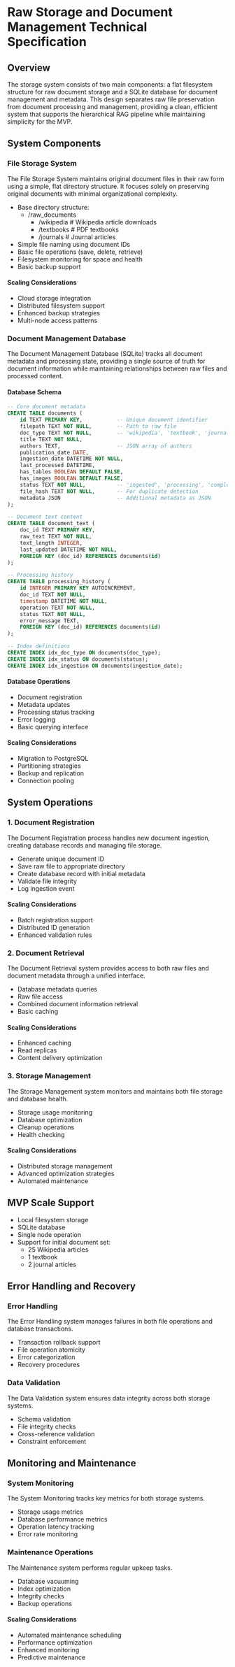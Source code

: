 # Raw Storage and Document Management Technical Specification

## Overview
The storage system consists of two main components: a flat filesystem structure for raw document storage and a SQLite database for document management and metadata. This design separates raw file preservation from document processing and management, providing a clean, efficient system that supports the hierarchical RAG pipeline while maintaining simplicity for the MVP.

## System Components

### File Storage System
The File Storage System maintains original document files in their raw form using a simple, flat directory structure. It focuses solely on preserving original documents with minimal organizational complexity.

- Base directory structure:
  * /raw_documents
    * /wikipedia  # Wikipedia article downloads
    * /textbooks  # PDF textbooks
    * /journals   # Journal articles
- Simple file naming using document IDs
- Basic file operations (save, delete, retrieve)
- Filesystem monitoring for space and health
- Basic backup support

#### Scaling Considerations
- Cloud storage integration
- Distributed filesystem support
- Enhanced backup strategies
- Multi-node access patterns

### Document Management Database
The Document Management Database (SQLite) tracks all document metadata and processing state, providing a single source of truth for document information while maintaining relationships between raw files and processed content.

#### Database Schema

```sql
-- Core document metadata
CREATE TABLE documents (
    id TEXT PRIMARY KEY,           -- Unique document identifier
    filepath TEXT NOT NULL,        -- Path to raw file
    doc_type TEXT NOT NULL,        -- 'wikipedia', 'textbook', 'journal'
    title TEXT NOT NULL,
    authors TEXT,                  -- JSON array of authors
    publication_date DATE,
    ingestion_date DATETIME NOT NULL,
    last_processed DATETIME,
    has_tables BOOLEAN DEFAULT FALSE,
    has_images BOOLEAN DEFAULT FALSE,
    status TEXT NOT NULL,          -- 'ingested', 'processing', 'complete', 'error'
    file_hash TEXT NOT NULL,       -- For duplicate detection
    metadata JSON                  -- Additional metadata as JSON
);

-- Document text content
CREATE TABLE document_text (
    doc_id TEXT PRIMARY KEY,
    raw_text TEXT NOT NULL,
    text_length INTEGER,
    last_updated DATETIME NOT NULL,
    FOREIGN KEY (doc_id) REFERENCES documents(id)
);

-- Processing history
CREATE TABLE processing_history (
    id INTEGER PRIMARY KEY AUTOINCREMENT,
    doc_id TEXT NOT NULL,
    timestamp DATETIME NOT NULL,
    operation TEXT NOT NULL,
    status TEXT NOT NULL,
    error_message TEXT,
    FOREIGN KEY (doc_id) REFERENCES documents(id)
);

-- Index definitions
CREATE INDEX idx_doc_type ON documents(doc_type);
CREATE INDEX idx_status ON documents(status);
CREATE INDEX idx_ingestion ON documents(ingestion_date);
```

#### Database Operations
- Document registration
- Metadata updates
- Processing status tracking
- Error logging
- Basic querying interface

#### Scaling Considerations
- Migration to PostgreSQL
- Partitioning strategies
- Backup and replication
- Connection pooling

## System Operations

### 1. Document Registration
The Document Registration process handles new document ingestion, creating database records and managing file storage.

- Generate unique document ID
- Save raw file to appropriate directory
- Create database record with initial metadata
- Validate file integrity
- Log ingestion event

#### Scaling Considerations
- Batch registration support
- Distributed ID generation
- Enhanced validation rules

### 2. Document Retrieval
The Document Retrieval system provides access to both raw files and document metadata through a unified interface.

- Database metadata queries
- Raw file access
- Combined document information retrieval
- Basic caching

#### Scaling Considerations
- Enhanced caching
- Read replicas
- Content delivery optimization

### 3. Storage Management
The Storage Management system monitors and maintains both file storage and database health.

- Storage usage monitoring
- Database optimization
- Cleanup operations
- Health checking

#### Scaling Considerations
- Distributed storage management
- Advanced optimization strategies
- Automated maintenance

## MVP Scale Support
- Local filesystem storage
- SQLite database
- Single node operation
- Support for initial document set:
  * 25 Wikipedia articles
  * 1 textbook
  * 2 journal articles

## Error Handling and Recovery

### Error Handling
The Error Handling system manages failures in both file operations and database transactions.

- Transaction rollback support
- File operation atomicity
- Error categorization
- Recovery procedures

### Data Validation
The Data Validation system ensures data integrity across both storage systems.

- Schema validation
- File integrity checks
- Cross-reference validation
- Constraint enforcement

## Monitoring and Maintenance

### System Monitoring
The System Monitoring tracks key metrics for both storage systems.

- Storage usage metrics
- Database performance metrics
- Operation latency tracking
- Error rate monitoring

### Maintenance Operations
The Maintenance system performs regular upkeep tasks.

- Database vacuuming
- Index optimization
- Integrity checks
- Backup operations

#### Scaling Considerations
- Automated maintenance scheduling
- Performance optimization
- Enhanced monitoring
- Predictive maintenance